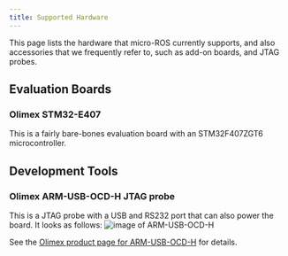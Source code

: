 ```yaml
---
title: Supported Hardware
---
```


This page lists the hardware that micro-ROS currently supports, and also accessories that we frequently refer to, such as add-on boards, and JTAG probes.

## Evaluation Boards

### Olimex STM32-E407

This is a fairly bare-bones evaluation board with an STM32F407ZGT6 microcontroller.

## Development Tools

### Olimex ARM-USB-OCD-H JTAG probe

This is a JTAG probe with a USB and RS232 port that can also power the board. It looks as follows:
![image of ARM-USB-OCD-H](https://www.olimex.com/Products/ARM/JTAG/ARM-USB-OCD-H/images/thumbs/310x230/ARM-USB-OCD-H-2.png)

See the [Olimex product page for ARM-USB-OCD-H](https://www.olimex.com/Products/ARM/JTAG/ARM-USB-OCD-H/) for details.

